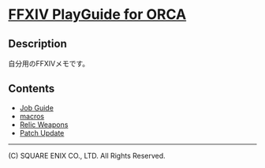 # [FFXIV PlayGuide for ORCA](https://glaciergames.github.io/ffxiv-playguide-for-orca/)

## Description

自分用のFFXIVメモです。

## Contents

- [Job Guide](./jobs/)
- [macros](./macros/)
- [Relic Weapons](./relicweapons/)
- [Patch Update](./general/prepare-for-patch-updates.md)

---
(C) SQUARE ENIX CO., LTD. All Rights Reserved.